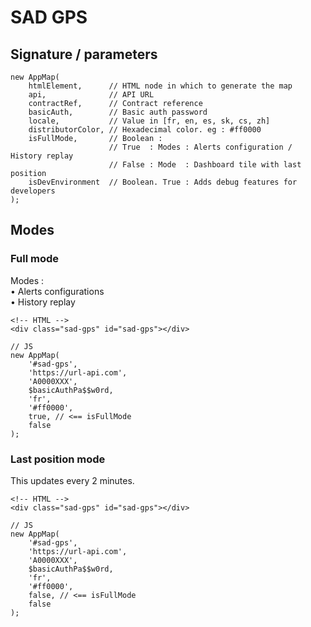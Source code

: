 # SAD GPS

## Signature / parameters
```
new AppMap(
    htmlElement,      // HTML node in which to generate the map
    api,              // API URL
    contractRef,      // Contract reference
    basicAuth,        // Basic auth password
    locale,           // Value in [fr, en, es, sk, cs, zh]
    distributorColor, // Hexadecimal color. eg : #ff0000
    isFullMode,       // Boolean : 
                      // True  : Modes : Alerts configuration / History replay
                      // False : Mode  : Dashboard tile with last position
    isDevEnvironment  // Boolean. True : Adds debug features for developers
);
```

## Modes

### Full mode
Modes :   
• Alerts configurations  
• History replay
```
<!-- HTML -->
<div class="sad-gps" id="sad-gps"></div>
```
```
// JS
new AppMap(
    '#sad-gps',
    'https://url-api.com',
    'A0000XXX',
    $basicAuthPa$$w0rd,
    'fr',
    '#ff0000',
    true, // <== isFullMode
    false
);
```

### Last position mode
This updates every 2 minutes.

```
<!-- HTML -->
<div class="sad-gps" id="sad-gps"></div>
```
```
// JS
new AppMap(
    '#sad-gps',
    'https://url-api.com',
    'A0000XXX',
    $basicAuthPa$$w0rd,
    'fr',
    '#ff0000',
    false, // <== isFullMode
    false
);
```
